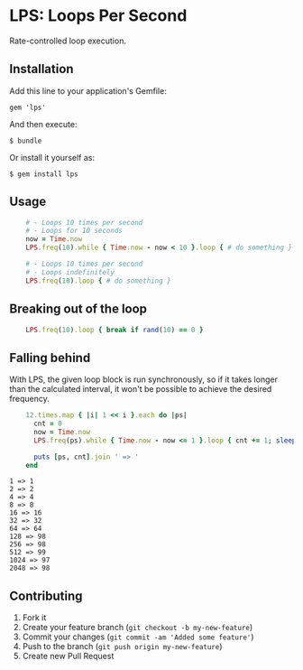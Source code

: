 # LPS: Loops Per Second

Rate-controlled loop execution.

## Installation

Add this line to your application's Gemfile:

    gem 'lps'

And then execute:

    $ bundle

Or install it yourself as:

    $ gem install lps

## Usage

```ruby
    # - Loops 10 times per second
    # - Loops for 10 seconds
    now = Time.now
    LPS.freq(10).while { Time.now - now < 10 }.loop { # do something }

    # - Loops 10 times per second
    # - Loops indefinitely
    LPS.freq(10).loop { # do something }
```

## Breaking out of the loop

```ruby
    LPS.freq(10).loop { break if rand(10) == 0 }
```

## Falling behind

With LPS, the given loop block is run synchronously,
so if it takes longer than the calculated interval,
it won't be possible to achieve the desired frequency.

```ruby
    12.times.map { |i| 1 << i }.each do |ps|
      cnt = 0
      now = Time.now
      LPS.freq(ps).while { Time.now - now <= 1 }.loop { cnt += 1; sleep 0.01 }

      puts [ps, cnt].join ' => '
    end
```

```
1 => 1
2 => 2
4 => 4
8 => 8
16 => 16
32 => 32
64 => 64
128 => 98
256 => 98
512 => 99
1024 => 97
2048 => 98
```

## Contributing

1. Fork it
2. Create your feature branch (`git checkout -b my-new-feature`)
3. Commit your changes (`git commit -am 'Added some feature'`)
4. Push to the branch (`git push origin my-new-feature`)
5. Create new Pull Request

